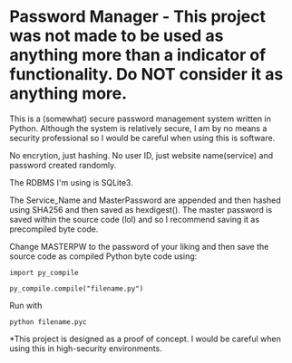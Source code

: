 # Password Manager - This project was not made to be used as anything more than a indicator of functionality. Do NOT consider it as anything more.

This is a (somewhat) secure password management system written in Python. Although the system is relatively secure, I am by no means a security professional so I would be careful when using this is software.


No encrytion, just hashing. No user ID, just website name(service) and password created randomly.

The RDBMS I'm using is SQLite3.

The Service_Name and MasterPassword are appended and then hashed using SHA256 and then saved as hexdigest().
The master password is saved within the source code (lol) and so I recommend saving it as precompiled byte code.

Change MASTERPW to the password of your liking and then save the source code as compiled Python byte code using:

```
import py_compile
```

```
py_compile.compile("filename.py")
```

Run with 
```
python filename.pyc
```
*This project is designed as a proof of concept. I would be careful when using this in high-security environments.


